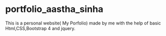 # portfolio_aastha_sinha

This is a personal website( My Porfolio) made by me with the help of basic Html,CSS,Bootstrap 4 and jquery.
